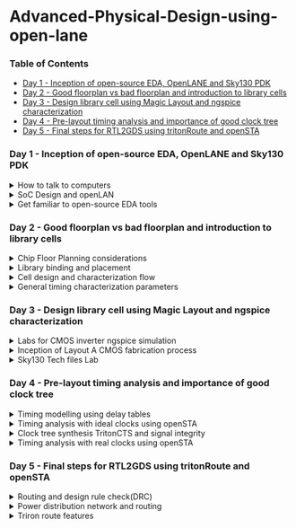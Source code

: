 # Advanced-Physical-Design-using-open-lane

### Table of Contents
- [Day 1 - Inception of open-source EDA, OpenLANE and Sky130 PDK](#day-1---inception-of-open-source-eda---openlane-and-sky130-pdk)
- [Day 2 - Good floorplan vs bad floorplan and introduction to library cells](#day-2---good-floorplan-vs-bad-floorplan-and-introduction-to-library-cells)
- [Day 3 - Design library cell using Magic Layout and ngspice characterization](#day-3---design-library-cell-using-magic-layout-and-ngspice-characterization)
- [Day 4 - Pre-layout timing analysis and importance of good clock tree](day-4---pre-layout-timing-analysis-and-importance-of-good-clock-tree)
- [Day 5 - Final steps for RTL2GDS using tritonRoute and openSTA](#day-5---final-steps-for-rtl2gds-using-tritonroute-and-opensta)

### Day 1 - Inception of open-source EDA, OpenLANE and Sky130 PDK
<details>
<summary>
How to talk to computers
</summary>    

The typical block diagram of a Arduino Microcontroller chip is shown here:  
<img width="500" alt="image" src="https://github.com/Lasya-G/Advanced-Physical-Design-using-open-lane/assets/140998582/553e99e1-a364-4c64-9e1a-5d61875c29c5">  

The package QFN-48 is shown below:  
<img width="500" alt="image" src="https://github.com/Lasya-G/Advanced-Physical-Design-using-open-lane/assets/140998582/609997e6-bf91-4950-8418-a2e7846337fe">  

The interface of the chip with package and the pads, core, die is shown here:
<img width="500" alt="Screenshot from 2023-09-05 19-16-57" src="https://github.com/Lasya-G/Advanced-Physical-Design-using-open-lane/assets/140998582/2ef42a7a-2c0d-4cd1-b7bb-3a44c9f6ac1a"> <img width="500" alt="image" src="https://github.com/Lasya-G/Advanced-Physical-Design-using-open-lane/assets/140998582/cf5a139e-e506-45a7-96ee-23751897edb5">  
PADS: They are the medium through which the signals are sent to the chip and vice-versa.

- Inorder for a program to run on the procssor, it first needs to get converted into an Assembly language which which finaaly gets converted into machine level language i.e; Binary.  
- The COMPILER converts the High-level language to Assembly level and the ASSEMBLER converts the Assembly level language into the Binary format.  



</details>

<details>
<summary>
SoC Design and openLAN
</summary>
</details>

<details>
<summary>
Get familiar to open-source EDA tools
</summary>
</details>  

### Day 2 - Good floorplan vs bad floorplan and introduction to library cells
<details>
<summary>
Chip Floor Planning considerations
</summary>
</details>
<details>
<summary>
Library binding and placement
</summary>
</details>
<details>
<summary>
Cell design and characterization flow
</summary>
</details>
<details>
<summary>
General timing characterization parameters
</details>

### Day 3 - Design library cell using Magic Layout and ngspice characterization
<details>
<summary>
Labs for CMOS inverter ngspice simulation
</summary>
</details>
<details>
<summary>
Inception of Layout A CMOS fabrication process
</summary>
</details>
<details>
<summary>
Sky130 Tech files Lab
</summary>
</details>

### Day 4 - Pre-layout timing analysis and importance of good clock tree
<details>
<summary>
Timing modelling using delay tables
</summary>
</details>
<details>
<summary>
Timing analysis with ideal clocks using openSTA
</summary>
</details>
<details>
<summary>
Clock tree synthesis TritonCTS and signal integrity
</summary>
</details>
<details>
<summary>
Timing analysis with real clocks using openSTA
</summary>
</details>

### Day 5 - Final steps for RTL2GDS using tritonRoute and openSTA
<details>
<summary>
Routing and design rule check(DRC)
</summary>
</details>
<details>
<summary>
Power distribution network and routing
</summary>
</details>
<details>
<summary>
Triron route features
</summary>
</details>
